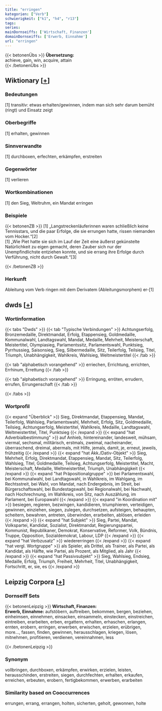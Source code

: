 ```yaml
---
title: "erringen"
kategorien: ["Verb"]
schwierigkeit: ["k1", "h4", "r13"]
tags:
series:
mainDornseiffs: ['Wirtschaft, Finanzen']
domainDornseiffs: ['Erwerb, Einnahme']
url: "erringen"
---
```


{{< betonenÜbs >}}
**Übersetzung:**  
achieve, gain, win, acquire, attain  
{{< /betonenÜbs >}}

## Wiktionary [[+](https://de.wiktionary.org/wiki/erringen)]

### Bedeutungen
[1] transitiv: etwas erhalten/gewinnen, indem man sich sehr darum bemüht (ringt) und Einsatz zeigt  

### Oberbegriffe
[1] erhalten, gewinnen  

### Sinnverwandte
[1] durchboxen, erfechten, erkämpfen, erstreiten  

### Gegenwörter
[1] verlieren  

### Wortkombinationen
[1] den Sieg, Weltruhm, ein Mandat erringen  

### Beispiele
{{< betonenZB >}}
[1] „Langstreckenläuferinnen waren schließlich keine Tennisstars, und die paar Erfolge, die sie errungen hatte, rissen niemanden vom Hocker.“[2]  
[1] „Wie Piet hatte sie sich im Lauf der Zeit eine äußerst gekünstelte Natürlichkeit zu eigen gemacht, deren Zauber sich nur der Unempfindlichste entziehen konnte, und sie errang ihre Erfolge durch Verführung, nicht durch Gewalt.“[3]  

{{< /betonenZB >}}
### Herkunft
Ableitung vom Verb ringen mit dem Derivatem (Ableitungsmorphem) er-[1]  



## dwds [[+](https://www.dwds.de/wb/erringen)]

### Wortinformation
{{< tabs "Dwds" >}}
{{< tab "Typische Verbindungen" >}}
Achtungserfolg, Bronzemedaille, Direktmandat, Erfolg, Etappensieg, Goldmedaille, Kommunalwahl, Landtagswahl, Mandat, Medaille, Mehrheit, Meisterschaft, Meistertitel, Olympiasieg, Parlamentssitz, Parlamentswahl, Punktsieg, Pyrrhussieg, Saisonsieg, Sieg, Silbermedaille, Sitz, Teilerfolg, Teilsieg, Titel, Triumph, Unabhängigkeit, Wahlkreis, Wahlsieg, Weltmeistertitel
{{< /tab >}}

{{< tab "alphabetisch vorangehend" >}}
erriechen, Errichtung, errichten, Errhinum, Errettung
{{< /tab >}}

{{< tab "alphabetisch vorangehend" >}}
Erringung, erröten, errudern, errufen, Errungenschaft
{{< /tab >}}

{{< /tabs >}}

### Wortprofil
{{< expand "Überblick" >}} Sieg, Direktmandat, Etappensieg, Mandat, Teilerfolg, Wahlsieg, Parlamentswahl, Mehrheit, Erfolg, Sitz, Goldmedaille, Teilsieg, Achtungserfolg, Meistertitel, Wahlkreis, Medaille, Landtagswahl, Weltmeistertitel, Titel, Punktsieg {{< /expand >}}
{{< expand "hat Adverbialbestimmung" >}} auf Anhieb, hintereinander, landesweit, mühsam, viermal, sechsmal, militärisch, erstmals, zweimal, nacheinander, überraschend, dreimal, abermals, mit Hilfe, jemals, damit, je, erneut, jeweils, frühzeitig {{< /expand >}}
{{< expand "hat Akk./Dativ-Objekt" >}} Sieg, Mehrheit, Erfolg, Direktmandat, Etappensieg, Mandat, Sitz, Teilerfolg, Wahlsieg, Titel, Goldmedaille, Teilsieg, Achtungserfolg, Meistertitel, Macht, Meisterschaft, Medaille, Weltmeistertitel, Triumph, Unabhängigkeit {{< /expand >}}
{{< expand "hat Präpositionalgruppe" >}} bei Parlamentswahl, bei Kommunalwahl, bei Landtagswahl, in Wahlkreis, im Wahlgang, im Rechtsstreit, bei Wahl, von Mandat, nach Endergebnis, im Streit, bei Bürgerschaftswahl, bei Bundestagswahl, bei Regionalwahl, bei Nachwahl, nach Hochrechnung, im Wahlkreis, von Sitz, nach Auszählung, im Parlament, bei Europawahl {{< /expand >}}
{{< expand "in Koordination mit" >}} besiegen, regieren, bezwingen, kandidieren, triumphieren, verteidigen, gewinnen, einziehen, siegen, zulegen, durchsetzen, aufsteigen, behaupten, scheitern, bewahren, antreten, überwinden, erarbeiten, ablösen, erleiden {{< /expand >}}
{{< expand "hat Subjekt" >}} Sieg, Partei, Mandat, Volkspartei, Kandidat, Sozialist, Direktmandat, Regierungspartei, Kommunist, Republikaner, Demokrat, Konservative, Reformer, Volk, Bündnis, Truppe, Opposition, Sozialdemokrat, Labour, LDP {{< /expand >}}
{{< expand "hat Verbzusatz" >}} wiedererringen {{< /expand >}}
{{< expand "hat vergl. Wortgruppe" >}} als Spieler, als Drittel, als Trainer, als Partei, als Kandidat, als Hälfte, wie Partei, als Prozent, als Mitglied, als Jahr {{< /expand >}}
{{< expand "hat Passivsubjekt" >}} Sieg, Wahlsieg, Endsieg, Medaille, Erfolg, Triumph, Freiheit, Mehrheit, Titel, Unabhängigkeit, Fortschritt, er, sie, es {{< /expand >}}

## Leipzig Corpora [[+](https://corpora.uni-leipzig.de/en/res?word=erringen&corpusId=deu_newscrawl-public_2018)]

### Dornseiff Sets
{{< betonenLeipzig >}}
**Wirtschaft, Finanzen:**  
**Erwerb, Einnahme:** aufstöbern, auftreiben, bekommen, bergen, beziehen, einheimsen, einnehmen, einsacken, einsammeln, einstecken, einstreichen, eintreiben, erarbeiten, erben, ergattern, erhalten, erhaschen, erlangen, ernten, erobern, erringen, erwerben, erwischen, erzielen, erübrigen, more..., fassen, finden, gewinnen, herausschlagen, kriegen, lösen, mitnehmen, profitieren, verdienen, vereinnahmen, less  

{{< /betonenLeipzig >}}

### Synonym
vollbringen, durchboxen, erkämpfen, erwirken, erzielen, leisten, herausschinden, erstreiten, siegen, durchfechten, erhalten, erkaufen, erreichen, erbeuten, erobern, fertigbekommen, erwerben, erarbeiten


### Similarity based on Cooccurrences
errungen, errang, errangen, holten, sicherten, geholt, gewonnen, holte

